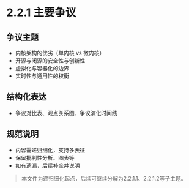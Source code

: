 # 2.2.1 主要争议

## 争议主题

- 内核架构的优劣（单内核 vs 微内核）
- 开源与闭源的安全性与创新性
- 虚拟化与容器化的边界
- 实时性与通用性的权衡

## 结构化表达

- 争议对比表、观点关系图、争议演化时间线

## 规范说明

- 内容需递归细化，支持多表征
- 保留批判性分析、图表等
- 如有遗漏，后续补全并说明

> 本文件为递归细化起点，后续可继续分解为2.2.1.1、2.2.1.2等子主题。
